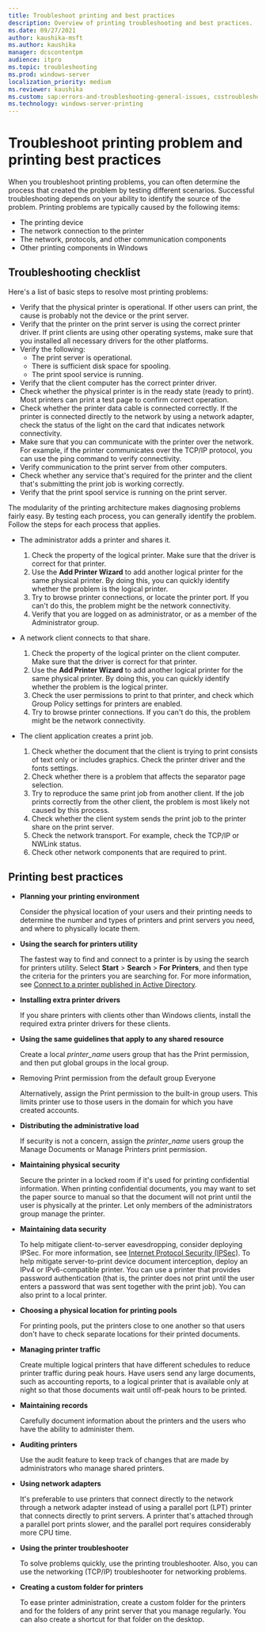 ```yaml
---
title: Troubleshoot printing and best practices
description: Overview of printing troubleshooting and best practices.
ms.date: 09/27/2021
author: kaushika-msft
ms.author: kaushika
manager: dcscontentpm
audience: itpro
ms.topic: troubleshooting
ms.prod: windows-server
localization_priority: medium
ms.reviewer: kaushika
ms.custom: sap:errors-and-troubleshooting-general-issues, csstroubleshoot
ms.technology: windows-server-printing
---
```

# Troubleshoot printing problem and printing best practices

When you troubleshoot printing problems, you can often determine the process that created the problem by testing different scenarios. Successful troubleshooting depends on your ability to identify the source of the problem. Printing problems are typically caused by the following items:

- The printing device
- The network connection to the printer
- The network, protocols, and other communication components
- Other printing components in Windows

## Troubleshooting checklist

Here's a list of basic steps to resolve most printing problems:

- Verify that the physical printer is operational. If other users can print, the cause is probably not the device or the print server.
- Verify that the printer on the print server is using the correct printer driver. If print clients are using other operating systems, make sure that you installed all necessary drivers for the other platforms.
- Verify the following:
  - The print server is operational.
  - There is sufficient disk space for spooling.
  - The print spool service is running.
- Verify that the client computer has the correct printer driver.
- Check whether the physical printer is in the ready state (ready to print). Most printers can print a test page to confirm correct operation.
- Check whether the printer data cable is connected correctly. If the printer is connected directly to the network by using a network adapter, check the status of the light on the card that indicates network connectivity.
- Make sure that you can communicate with the printer over the network. For example, if the printer communicates over the TCP/IP protocol, you can use the ping command to verify connectivity.
- Verify communication to the print server from other computers.
- Check whether any service that's required for the printer and the client that's submitting the print job is working correctly.
- Verify that the print spool service is running on the print server.

The modularity of the printing architecture makes diagnosing problems fairly easy. By testing each process, you can generally identify the problem. Follow the steps for each process that applies.

- The administrator adds a printer and shares it.

    1. Check the property of the logical printer. Make sure that the driver is correct for that printer.
    1. Use the **Add Printer Wizard** to add another logical printer for the same physical printer. By doing this, you can quickly identify whether the problem is the logical printer.
    1. Try to browse printer connections, or locate the printer port. If you can't do this, the problem might be the network connectivity.
    1. Verify that you are logged on as administrator, or as a member of the Administrator group.

- A network client connects to that share.

    1. Check the property of the logical printer on the client computer. Make sure that the driver is correct for that printer.
    1. Use the **Add Printer Wizard** to add another logical printer for the same physical printer. By doing this, you can quickly identify whether the problem is the logical printer.
    1. Check the user permissions to print to that printer, and check which Group Policy settings for printers are enabled.
    1. Try to browse printer connections. If you can't do this, the problem might be the network connectivity.

- The client application creates a print job.

    1. Check whether the document that the client is trying to print consists of text only or includes graphics. Check the printer driver and the fonts settings.
    1. Check whether there is a problem that affects the separator page selection.
    1. Try to reproduce the same print job from another client. If the job prints correctly from the other client, the problem is most likely not caused by this process.
    1. Check whether the client system sends the print job to the printer share on the print server.
    1. Check the network transport. For example, check the TCP/IP or NWLink status.
    1. Check other network components that are required to print.

## Printing best practices

- **Planning your printing environment**

    Consider the physical location of your users and their printing needs to determine the number and types of printers and print servers you need, and where to physically locate them.  
- **Using the search for printers utility**
  
    The fastest way to find and connect to a printer is by using the search for printers utility. Select **Start** > **Search** > **For Printers**, and then type the criteria for the printers you are searching for. For more information, see [Connect to a printer published in Active Directory](/previous-versions/windows/it-pro/windows-server-2003/cc783221(v=ws.10)).  
- **Installing extra printer drivers**

    If you share printers with clients other than Windows clients, install the required extra printer drivers for these clients.
- **Using the same guidelines that apply to any shared resource**

    Create a local *printer\_name* users group that has the Print permission, and then put global groups in the local group.  
- Removing Print permission from the default group Everyone

    Alternatively, assign the Print permission to the built-in group users. This limits printer use to those users in the domain for which you have created accounts.  

- **Distributing the administrative load**
  
    If security is not a concern, assign the *printer\_name* users group the Manage Documents or Manage Printers print permission.  

- **Maintaining physical security**

    Secure the printer in a locked room if it's used for printing confidential information. When printing confidential documents, you may want to set the paper source to manual so that the document will not print until the user is physically at the printer. Let only members of the administrators group manage the printer.  

- **Maintaining data security**

    To help mitigate client-to-server eavesdropping, consider deploying IPSec. For more information, see [Internet Protocol Security (IPSec)](/previous-versions/windows/it-pro/windows-server-2003/cc783420(v=ws.10)). To help mitigate server-to-print device document interception, deploy an IPv4 or IPv6-compatible printer. You can use a printer that provides password authentication (that is, the printer does not print until the user enters a password that was sent together with the print job). You can also print to a local printer.

- **Choosing a physical location for printing pools**
  
    For printing pools, put the printers close to one another so that users don't have to check separate locations for their printed documents.  

- **Managing printer traffic**

    Create multiple logical printers that have different schedules to reduce printer traffic during peak hours. Have users send any large documents, such as accounting reports, to a logical printer that is available only at night so that those documents wait until off-peak hours to be printed. 

- **Maintaining records**

    Carefully document information about the printers and the users who have the ability to administer them.  

- **Auditing printers**

    Use the audit feature to keep track of changes that are made by administrators who manage shared printers.  

- **Using network adapters**

    It's preferable to use printers that connect directly to the network through a network adapter instead of using a parallel port (LPT) printer that connects directly to print servers. A printer that's attached through a parallel port prints slower, and the parallel port requires considerably more CPU time.  

- **Using the printer troubleshooter**

    To solve problems quickly, use the printing troubleshooter. Also, you can use the networking (TCP/IP) troubleshooter for networking problems.  

- **Creating a custom folder for printers**

    To ease printer administration, create a custom folder for the printers and for the folders of any print server that you manage regularly. You can also create a shortcut for that folder on the desktop.
